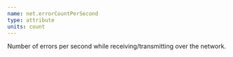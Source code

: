 ```yaml
---
name: net.errorCountPerSecond
type: attribute
units: count
---
```


Number of errors per second while receiving/transmitting over the network.
